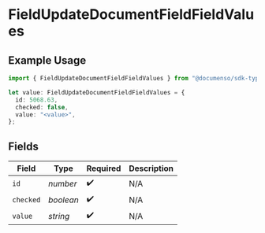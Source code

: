 # FieldUpdateDocumentFieldFieldValues

## Example Usage

```typescript
import { FieldUpdateDocumentFieldFieldValues } from "@documenso/sdk-typescript/models/operations";

let value: FieldUpdateDocumentFieldFieldValues = {
  id: 5068.63,
  checked: false,
  value: "<value>",
};
```

## Fields

| Field              | Type               | Required           | Description        |
| ------------------ | ------------------ | ------------------ | ------------------ |
| `id`               | *number*           | :heavy_check_mark: | N/A                |
| `checked`          | *boolean*          | :heavy_check_mark: | N/A                |
| `value`            | *string*           | :heavy_check_mark: | N/A                |